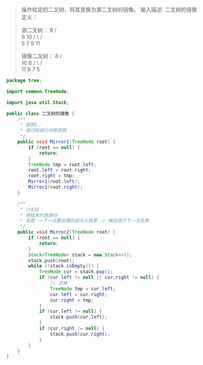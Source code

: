 > 操作给定的二叉树，将其变换为源二叉树的镜像。
> 输入描述:
> 二叉树的镜像定义：
>
> 源二叉树：
>     	    8
>     	   /  \
>     	  6   10
>     	 / \   / \
>        5  7 9 11
>
> 镜像二叉树：
>     	    8
>     	   /  \
>          10   6
>     	 / \  / \
>        11 9 7  5

```java
package tree;

import common.TreeNode;

import java.util.Stack;

public class 二叉树的镜像 {
    /**
     * 自想1：
     * 递归地进行对称变换
     */
    public void Mirror1(TreeNode root) {
        if (root == null) {
            return;
        }
        TreeNode tmp = root.left;
        root.left = root.right;
        root.right = tmp;
        Mirror1(root.left);
        Mirror1(root.right);
    }

    /**
     * 讨论区：
     * 用栈来代替递归
     * 处理 ->下一次要处理的结点入栈里 -> 弹出进行下一次变换
     */
    public void Mirror2(TreeNode root) {
        if (root == null) {
            return;
        }
        Stack<TreeNode> stack = new Stack<>();
        stack.push(root);
        while (!stack.isEmpty()) {
            TreeNode cur = stack.pop();
            if (cur.left != null || cur.right != null) {
                // 交换
                TreeNode tmp = cur.left;
                cur.left = cur.right;
                cur.right = tmp;
            }
            if (cur.left != null) {
                stack.push(cur.left);
            }
            if (cur.right != null) {
                stack.push(cur.right);
            }
        }
    }
}
```

